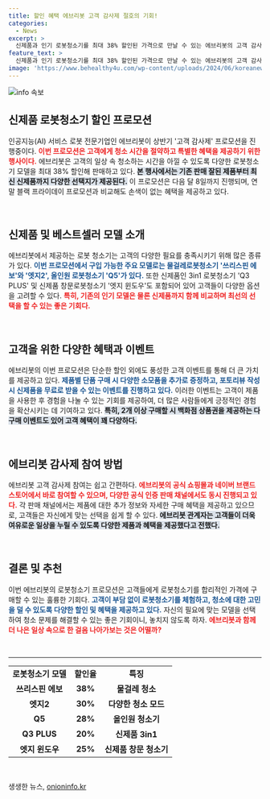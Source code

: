 ```yaml
---
title: 할인 혜택 에브리봇 고객 감사제 절호의 기회!
categories:
  - News
excerpt: >
  신제품과 인기 로봇청소기를 최대 38% 할인된 가격으로 만날 수 있는 에브리봇의 고객 감사제! 다양한 패키지 옵션과 풍성한 이벤트로 올 상반기 최대 혜택을 즐겨보세요. 
feature_text: >
  신제품과 인기 로봇청소기를 최대 38% 할인된 가격으로 만날 수 있는 에브리봇의 고객 감사제! 다양한 패키지 옵션과 풍성한 이벤트로 올 상반기 최대 혜택을 즐겨보세요. 
image: 'https://www.behealthy4u.com/wp-content/uploads/2024/06/koreanews.jpg'
---
```


<p><img src="https://www.behealthy4u.com/wp-content/uploads/2024/06/koreanews.jpg" alt="info 속보" /></p>

<h2 data-ke-size="size26">신제품 로봇청소기 할인 프로모션</h2>

<p data-ke-size="size16"> 인공지능(AI) 서비스 로봇 전문기업인 에브리봇이 상반기 '고객 감사제' 프로모션을 진행중이다. <b><span style="color: #ee2323;">이번 프로모션은 고객에게 청소 시간을 절약하고 특별한 혜택을 제공하기 위한 행사이다.</span></b> 에브리봇은 고객의 일상 속 청소하는 시간을 아낄 수 있도록 다양한 로봇청소기 모델을 최대 38% 할인해 판매하고 있다. <b><span style="background-color: #21538527;">본 행사에서는 기존 판매 잘된 제품부터 최신 신제품까지 다양한 선택지가 제공된다.</span></b> 이 프로모션은 다음 달 8일까지 진행되며, 연말 블랙 프라이데이 프로모션과 비교해도 손색이 없는 혜택을 제공하고 있다.</p>

<p data-ke-size="size16">&nbsp;</p>

<h2 data-ke-size="size26">신제품 및 베스트셀러 모델 소개</h2>

<p data-ke-size="size16"> 에브리봇에서 제공하는 로봇 청소기는 고객의 다양한 필요를 충족시키기 위해 많은 종류가 있다. <b><span style="color: #1a5490;">이번 프로모션에서 구입 가능한 주요 모델로는 물걸레로봇청소기 '쓰리스핀 에보'와 '엣지2', 올인원 로봇청소기 'Q5'가 있다.</span></b> 또한 신제품인 3in1 로봇청소기 'Q3 PLUS' 및 신제품 창문로봇청소기 '엣지 윈도우'도 포함되어 있어 고객들이 다양한 옵션을 고려할 수 있다. <b><span style="color: #ee2323;">특히, 기존의 인기 모델은 물론 신제품까지 함께 비교하며 최선의 선택을 할 수 있는 좋은 기회다.</span></b> </p>

<p data-ke-size="size16">&nbsp;</p>

<h2 data-ke-size="size26">고객을 위한 다양한 혜택과 이벤트</h2>

<p data-ke-size="size16"> 에브리봇의 이번 프로모션은 단순한 할인 외에도 풍성한 고객 이벤트를 통해 더 큰 가치를 제공하고 있다. <b><span style="color: #1a5490;">제품별 단품 구매 시 다양한 소모품을 추가로 증정하고, 포토리뷰 작성 시 신제품을 무료로 받을 수 있는 이벤트를 진행하고 있다.</span></b> 이러한 이벤트는 고객이 제품을 사용한 후 경험을 나눌 수 있는 기회를 제공하여, 더 많은 사람들에게 긍정적인 경험을 확산시키는 데 기여하고 있다. <b><span style="background-color: #21538527;">특히, 2개 이상 구매할 시 백화점 상품권을 제공하는 다구매 이벤트도 있어 고객 혜택이 꽤 다양하다.</span></b></p>

<p data-ke-size="size16">&nbsp;</p>

<h2 data-ke-size="size26">에브리봇 감사제 참여 방법</h2>

<p data-ke-size="size16"> 에브리봇 고객 감사제 참여는 쉽고 간편하다. <b><span style="color: #ee2323;">에브리봇의 공식 쇼핑몰과 네이버 브랜드스토어에서 바로 참여할 수 있으며, 다양한 공식 인증 판매 채널에서도 동시 진행되고 있다.</span></b> 각 판매 채널에서는 제품에 대한 추가 정보와 자세한 구매 혜택을 제공하고 있으므로, 고객들은 자신에게 맞는 선택을 쉽게 할 수 있다. <b><span style="background-color: #21538527;">에브리봇 관계자는 고객들이 더욱 여유로운 일상을 누릴 수 있도록 다양한 제품과 혜택을 제공했다고 전했다.</span></b></p>

<p data-ke-size="size16">&nbsp;</p>

<h2 data-ke-size="size26">결론 및 추천</h2>

<p data-ke-size="size16"> 이번 에브리봇의 로봇청소기 프로모션은 고객들에게 로봇청소기를 합리적인 가격에 구매할 수 있는 훌륭한 기회다. <b><span style="color: #1a5490;">고객이 부담 없이 로봇청소기를 체험하고, 청소에 대한 고민을 덜 수 있도록 다양한 할인 및 혜택을 제공하고 있다.</span></b> 자신의 필요에 맞는 모델을 선택하여 청소 문제를 해결할 수 있는 좋은 기회이니, 놓치지 않도록 하자. <b><span style="color: #ee2323;">에브리봇과 함께 더 나은 일상 속으로 한 걸음 나아가보는 것은 어떨까?</span></b></p>

<p data-ke-size="size16">&nbsp;</p>

<hr>

<table style="width: 100%; border-collapse: collapse;">
<tr>
<td style="text-align: center; height: 17px;"><b>로봇청소기 모델</b></td>
<td style="text-align: center; height: 17px;"><b>할인율</b></td>
<td style="text-align: center; height: 17px;"><b>특징</b></td>
</tr>
<tr>
<td style="text-align: center; height: 17px;"><b>쓰리스핀 에보</b></td>
<td style="text-align: center; height: 17px;"><b>38%</b></td>
<td style="text-align: center; height: 17px;"><b>물걸레 청소</b></td>
</tr>
<tr>
<td style="text-align: center; height: 17px;"><b>엣지2</b></td>
<td style="text-align: center; height: 17px;"><b>30%</b></td>
<td style="text-align: center; height: 17px;"><b>다양한 청소 모드</b></td>
</tr>
<tr>
<td style="text-align: center; height: 17px;"><b>Q5</b></td>
<td style="text-align: center; height: 17px;"><b>28%</b></td>
<td style="text-align: center; height: 17px;"><b>올인원 청소기</b></td>
</tr>
<tr>
<td style="text-align: center; height: 17px;"><b>Q3 PLUS</b></td>
<td style="text-align: center; height: 17px;"><b>20%</b></td>
<td style="text-align: center; height: 17px;"><b>신제품 3in1</b></td>
</tr>
<tr>
<td style="text-align: center; height: 17px;"><b>엣지 윈도우</b></td>
<td style="text-align: center; height: 17px;"><b>25%</b></td>
<td style="text-align: center; height: 17px;"><b>신제품 창문 청소기</b></td>
</tr>
</table>

<p data-ke-size="size16">&nbsp;</p>
생생한 뉴스, <a href="https://onioninfo.kr" rel="dofollow">onioninfo.kr</a>


